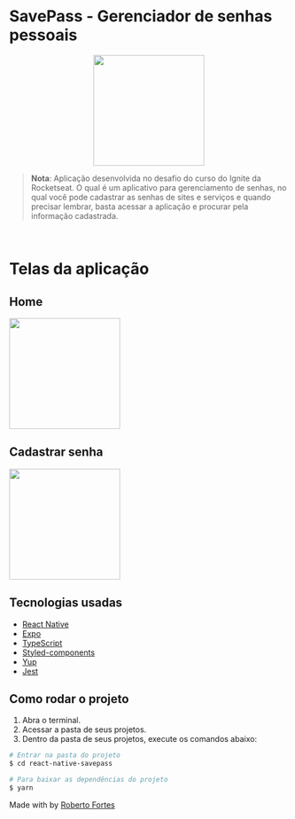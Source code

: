 # SavePass - Gerenciador de senhas pessoais

<p align="center"><img style="width: 200px"  src="https://i.imgur.com/SXxi4x8.png" />

</p>

> **Nota**: Aplicação desenvolvida no desafio do curso do Ignite da Rocketseat. O qual é um aplicativo para gerenciamento de senhas, no qual você pode cadastrar as senhas de sites e serviços e quando precisar lembrar, basta acessar a aplicação e procurar pela informação cadastrada.

<br>

# Telas da aplicação

## Home
<img style="width: 200px" align=center src="https://i.imgur.com/uM7DaS8.jpg" />
<br>

## Cadastrar senha
<img style="width: 200px" align=center src="https://i.imgur.com/NeZIgGs.jpg" />
<br>

## Tecnologias usadas
- [React Native](https://reactnative.dev/)
- [Expo](https://docs.expo.dev/)
- [TypeScript](https://www.typescriptlang.org/pt/)
- [Styled-components](https://styled-components.com/)
- [Yup](https://github.com/jquense/yup)
- [Jest](https://jestjs.io/)


## Como rodar o projeto
1. Abra o terminal.
2. Acessar a pasta de seus projetos. 
3. Dentro da pasta de seus projetos, execute os comandos abaixo:
```bash
# Entrar na pasta do projeto 
$ cd react-native-savepass

# Para baixar as dependências do projeto
$ yarn

```

Made with by [Roberto Fortes](https://github.com/robertofortes23/)
